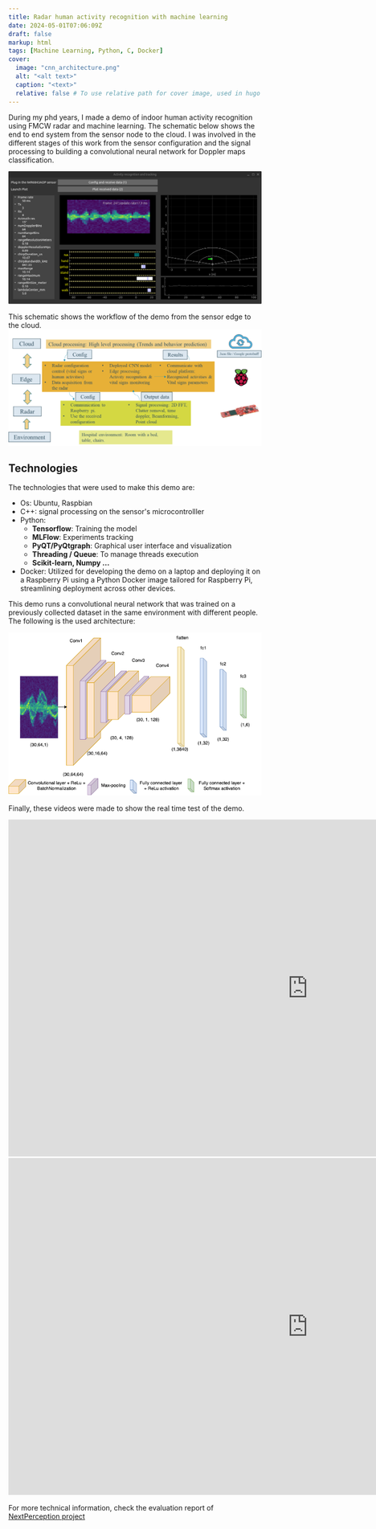 ```yaml
---
title: Radar human activity recognition with machine learning
date: 2024-05-01T07:06:09Z
draft: false
markup: html
tags: [Machine Learning, Python, C, Docker]
cover:
  image: "cnn_architecture.png"
  alt: "<alt text>"
  caption: "<text>"
  relative: false # To use relative path for cover image, used in hugo Page-bundles
---
```


During my phd years, I made a demo of indoor human activity recognition using FMCW radar and machine learning. The schematic below shows the end to end system from the sensor node to the cloud. I was involved in the different stages of this work from the sensor configuration and the signal processing to building a convolutional neural network for Doppler maps classification.


<img src="gui.png" alt="GUI for localization and human activity recognition">


This schematic shows the workflow of the demo from the sensor edge to the cloud.
<img src="demo.png" alt="Demo schematic">

<h2>Technologies</h2>

The technologies that were used to make this demo are:
    <ul>
        <li>Os: Ubuntu, Raspbian</li>
        <li>C++: signal processing on the sensor's microcontrolller</li>
        <li>Python:
            <ul>
                <li><b>Tensorflow</b>: Training the model </li>
                <li><b>MLFlow</b>: Experiments tracking</li>
                <li><b>PyQT/PyQtgraph</b>: Graphical user interface and visualization</li>
                <li><b>Threading / Queue</b>: To manage threads execution</li>
                <li><b>Scikit-learn, Numpy ...</b> </li>
            </ul>
        </li>
        <li>Docker: Utilized for developing the demo on a laptop and deploying it on a Raspberry Pi using a Python Docker image tailored for Raspberry Pi, streamlining deployment across other devices.</li>
    </ul>

This demo runs a convolutional neural network that was trained on a previously collected dataset in the same environment with different people. The following is the used architecture:


<img src="cnn_architecture.png" alt="Model architecture">

Finally, these videos were made to show the real time test of the demo.

<iframe width="1192" height="671" src="https://www.youtube.com/embed/-NEJ6uBrJiI" title="Demonstration movie" frameborder="0" allow="accelerometer; autoplay; clipboard-write; encrypted-media; gyroscope; picture-in-picture; web-share" referrerpolicy="strict-origin-when-cross-origin" allowfullscreen></iframe>

<iframe width="1192" height="671" src="https://www.youtube.com/embed/AY_CD8Vj0Ik" title="Parallel localisation &amp; event recognition with an FMCW Radar" frameborder="0" allow="accelerometer; autoplay; clipboard-write; encrypted-media; gyroscope; picture-in-picture; web-share" referrerpolicy="strict-origin-when-cross-origin" allowfullscreen></iframe>


For more technical information, check the evaluation report of <a href="https://www.nextperception.eu"> NextPerception project</a>
